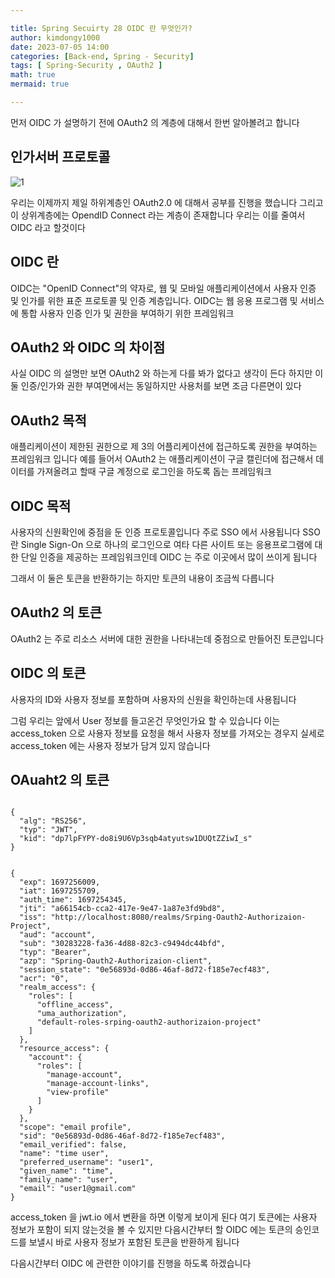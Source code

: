 ```yaml
---

title: Spring Secuirty 28 OIDC 란 무엇인가?
author: kimdongy1000
date: 2023-07-05 14:00
categories: [Back-end, Spring - Security]
tags: [ Spring-Security , OAuth2 ]
math: true
mermaid: true

---
```


먼저 OIDC 가 설명하기 전에 OAuth2 의 계층에 대해서 한번 알아볼려고 합니다 





## 인가서버 프로토콜 

![1](https://github.com/time-kimdongy1000/ImageStore/assets/58513678/e3def2ee-4efd-4b98-891f-02976dacab74)

우리는 이제까지 제일 하위계층인 OAuth2.0 에 대해서 공부를 진행을 했습니다 그리고 이 상위계층에는 OpendID Connect 라는 계층이 존재합니다 
우리는 이를 줄여서 OIDC 라고 할것이다 

## OIDC 란

OIDC는 "OpenID Connect"의 약자로, 웹 및 모바일 애플리케이션에서 사용자 인증 및 인가를 위한 표준 프로토콜 및 인증 계층입니다. 
OIDC는 웹 응용 프로그램 및 서비스에 통합 사용자 인증 인가 및 권한을 부여하기 위한 프레임워크 

## OAuth2 와 OIDC 의 차이점 
사실 OIDC 의 설명만 보면 OAuth2 와 하는게 다를 봐가 없다고 생각이 든다 하지만 이 둘 인증/인가와 권한 부여면에서는 동일하지만 
사용처를 보면 조금 다른면이 있다 

## OAuth2 목적
애플리케이션이 제한된 권한으로 제 3의 어플리케이션에 접근하도록 권한을 부여하는 프레임워크 입니다 
예를 들어서 OAuth2 는 애플리케이션이 구글 캘린더에 접근해서 데이터를 가져올려고 할때 구글 계정으로 로그인을 하도록 돕는 프레임워크 

## OIDC 목적
사용자의 신원확인에 중점을 둔 인증 프로토콜입니다 
주로 SSO 에서 사용됩니다 SSO 란 Single Sign-On 으로 하나의 로그인으로 여타 다른 사이트 또는 응용프로그램에 대한 단일 인증을 제공하는 프레임워크인데 
OIDC 는 주로 이곳에서 많이 쓰이게 됩니다 

그래서 이 둘은 토큰을 반환하기는 하지만 토큰의 내용이 조금씩 다릅니다 

## OAuth2 의 토큰
OAuth2 는 주로 리소스 서버에 대한 권한을 나타내는데 중점으로 만들어진 토큰입니다 

## OIDC 의 토큰 
사용자의 ID와 사용자 정보를 포함하며 사용자의 신원을 확인하는데 사용됩니다

그럼 우리는 앞에서 User 정보를 들고온건 무엇인가요 할 수 있습니다 이는 access_token 으로 사용자 정보를 요청을 해서 사용자 정보를 가져오는 경우지 
실세로 access_token 에는 사용자 정보가 담겨 있지 않습니다 


## OAuaht2 의 토큰 

```

{
  "alg": "RS256",
  "typ": "JWT",
  "kid": "dp7lpFYPY-do8i9U6Vp3sqb4atyutsw1DUQtZZiwI_s"
}


{
  "exp": 1697256009,
  "iat": 1697255709,
  "auth_time": 1697254345,
  "jti": "a66154cb-cca2-417e-9e47-1a87e3fd9bd8",
  "iss": "http://localhost:8080/realms/Srping-Oauth2-Authorizaion-Project",
  "aud": "account",
  "sub": "30283228-fa36-4d88-82c3-c9494dc44bfd",
  "typ": "Bearer",
  "azp": "Spring-Oauth2-Authorizaion-client",
  "session_state": "0e56893d-0d86-46af-8d72-f185e7ecf483",
  "acr": "0",
  "realm_access": {
    "roles": [
      "offline_access",
      "uma_authorization",
      "default-roles-srping-oauth2-authorizaion-project"
    ]
  },
  "resource_access": {
    "account": {
      "roles": [
        "manage-account",
        "manage-account-links",
        "view-profile"
      ]
    }
  },
  "scope": "email profile",
  "sid": "0e56893d-0d86-46af-8d72-f185e7ecf483",
  "email_verified": false,
  "name": "time user",
  "preferred_username": "user1",
  "given_name": "time",
  "family_name": "user",
  "email": "user1@gmail.com"
}

```

access_token 을 jwt.io 에서 변환을 하면 이렇게 보이게 된다 여기 토큰에는 사용자 정보가 포함이 되지 않는것을 볼 수 있지만 
다음시간부터 할 OIDC 에는 토큰의 승인코드를 보낼시 바로 사용자 정보가 포함된 토큰을 반환하게 됩니다 


다음시간부터 OIDC 에 관련한 이야기를 진행을 하도록 하겠습니다 


